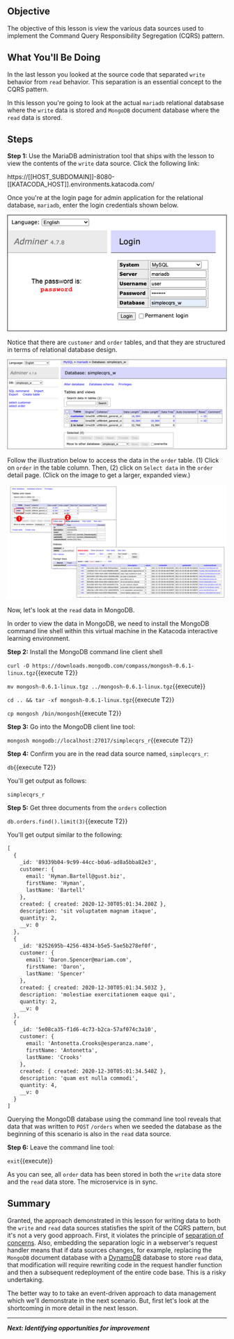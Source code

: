 ## Objective
The objective of this lesson is view the various data sources used to implement the Command Query Responsibility Segregation (CQRS) pattern.

## What You'll Be Doing

In the last lesson you looked at the source code that separated `write` behavior from `read` behavior. This separation is an essential concept to the CQRS pattern.

In this lesson you're going to look at the actual `mariadb` relational databsase where the `write` data is stored and `MongoDB` document database where the `read` data is stored.

## Steps

**Step 1:** Use the MariaDB administration tool that ships with the lesson to view the contents of the `write` data source. Click the following link:

https://[[HOST_SUBDOMAIN]]-8080-[[KATACODA_HOST]].environments.katacoda.com/

Once you're at the login page for admin application for the relational database, `mariadb`, enter the login credentials shown below.

![Database Access](msdb-003/assets/db_access.jpg)

Notice that there are `customer` and `order` tables, and that they are structured in terms of relational database design.

![Database Admin UI](msdb-003/assets/db_admin_ui.png)

Follow the illustration below to access the data in the `order` table. (1) Click on `order` in the table column. Then, (2) click on `Select data` in the `order` detail page. (Click on the image to get a larger, expanded view.)

![Database Admin UI](msdb-003/assets/mariadb-ui-steps.png)

Now, let's look at the `read` data in MongoDB.

In order to view the data in MongoDB, we need to install the MongoDB command line shell within this virtual machine in the Katacoda interactive learning environment.


**Step 2:** Install the MongoDB command line client shell

`curl -O https://downloads.mongodb.com/compass/mongosh-0.6.1-linux.tgz`{{execute T2}}

`mv mongosh-0.6.1-linux.tgz ../mongosh-0.6.1-linux.tgz`{{execute}}

`cd .. && tar -xf mongosh-0.6.1-linux.tgz`{{execute T2}}

`cp mongosh /bin/mongosh`{{execute T2}}

**Step 3:** Go into the MongoDB client line tool: 

`mongosh mongodb://localhost:27017/simplecqrs_r`{{execute T2}}

**Step 4:** Confirm you are in the read data source named, `simplecqrs_r`:

`db`{{execute  T2}}

You'll get output as follows:

`simplecqrs_r`

**Step 5:** Get three documents from the `orders` collection

`db.orders.find().limit(3)`{{execute T2}}

You'll get output similar to the following:

```
[
  {
    _id: '89339b04-9c99-44cc-b0a6-ad8a5bba82e3',
    customer: {
      email: 'Hyman.Bartell@gust.biz',
      firstName: 'Hyman',
      lastName: 'Bartell'
    },
    created: { created: 2020-12-30T05:01:34.280Z },
    description: 'sit voluptatem magnam itaque',
    quantity: 2,
    __v: 0
  },
  {
    _id: '8252695b-4256-4834-b5e5-5ae5b278ef0f',
    customer: {
      email: 'Daron.Spencer@mariam.com',
      firstName: 'Daron',
      lastName: 'Spencer'
    },
    created: { created: 2020-12-30T05:01:34.503Z },
    description: 'molestiae exercitationem eaque qui',
    quantity: 2,
    __v: 0
  },
  {
    _id: '5e08ca35-f1d6-4c73-b2ca-57af074c3a10',
    customer: {
      email: 'Antonetta.Crooks@esperanza.name',
      firstName: 'Antonetta',
      lastName: 'Crooks'
    },
    created: { created: 2020-12-30T05:01:34.540Z },
    description: 'quam est nulla commodi',
    quantity: 4,
    __v: 0
  }
]

```

Querying the MongoDB database using the command line tool reveals that data that was written to `POST` `/orders` when we seeded the database as the beginning of this scenario is also in the `read` data source.

**Step 6:**  Leave the command line tool:

`exit`{{execute}}

As you can see, all `order` data has been stored in both the `write` data store and the `read` data store. The microservice is in sync.


## Summary

Granted, the approach demonstrated in this lesson for writing data to both the `write` and `read` data sources statisfies the spirit of the CQRS pattern, but it's not a very good approach. First, it violates the principle of [separation of concerns](https://en.wikipedia.org/wiki/Separation_of_concerns). Also, embedding the separation logic in a webserver's request handler means that if data sources changes, for example, replacing the `MongoDB` document database with a [DynamoDB](https://aws.amazon.com/dynamodb/) database to store `read` data, that modification will require rewriting code in the request handler function and then a subsequent redeployment of the entire code base. This is a risky undertaking.

The better way to to take an event-driven approach to data management which we'll demonstrate in the next scenario. But, first let's look at the shortcoming in more detail in the next lesson.

---

***Next: Identifying opportunities for improvement***